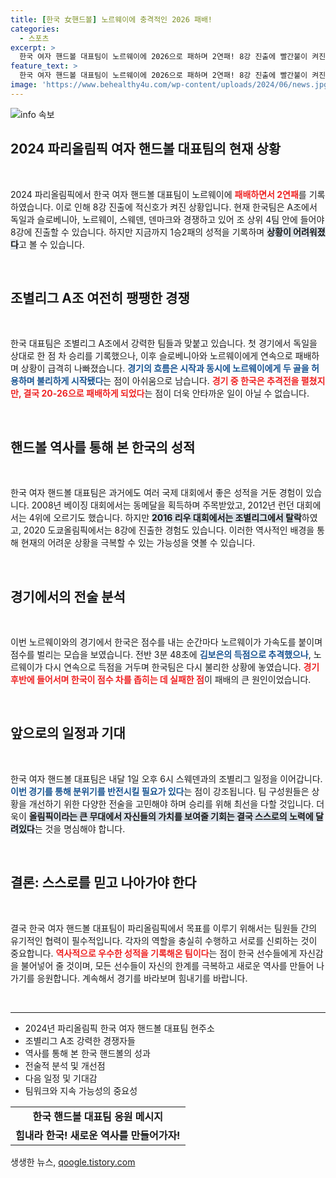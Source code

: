 ```yaml
---
title: [한국 女핸드볼] 노르웨이에 충격적인 2026 패배!
categories:
  - 스포츠
excerpt: >
  한국 여자 핸드볼 대표팀이 노르웨이에 2026으로 패하며 2연패! 8강 진출에 빨간불이 켜진 가운데, 다음 상대는 스웨덴. 팀의 운명을 가를 중요한 경기가 다가온다!
feature_text: >
  한국 여자 핸드볼 대표팀이 노르웨이에 2026으로 패하며 2연패! 8강 진출에 빨간불이 켜진 가운데, 다음 상대는 스웨덴. 팀의 운명을 가를 중요한 경기가 다가온다!
image: 'https://www.behealthy4u.com/wp-content/uploads/2024/06/news.jpg'
---
```


<p><img src="https://www.behealthy4u.com/wp-content/uploads/2024/06/news.jpg" alt="info 속보" /></p>

<h2 data-ke-size="size26">2024 파리올림픽 여자 핸드볼 대표팀의 현재 상황</h2>

<p data-ke-size="size16">&nbsp;</p>

<p>2024 파리올림픽에서 한국 여자 핸드볼 대표팀이 노르웨이에 <b><span style="color: #ee2323;">패배하면서 2연패</span></b>를 기록하였습니다. 이로 인해 8강 진출에 적신호가 켜진 상황입니다. 현재 한국팀은 A조에서 독일과 슬로베니아, 노르웨이, 스웨덴, 덴마크와 경쟁하고 있어 조 상위 4팀 안에 들어야 8강에 진출할 수 있습니다. 하지만 지금까지 1승2패의 성적을 기록하며 <b><span style="background-color: #21538527;">상황이 어려워졌다</span></b>고 볼 수 있습니다.</p>

<p data-ke-size="size16">&nbsp;</p>

<h2 data-ke-size="size26">조별리그 A조 여전히 팽팽한 경쟁</h2>

<p data-ke-size="size16">&nbsp;</p>

<p>한국 대표팀은 조별리그 A조에서 강력한 팀들과 맞붙고 있습니다. 첫 경기에서 독일을 상대로 한 점 차 승리를 기록했으나, 이후 슬로베니아와 노르웨이에게 연속으로 패배하며 상황이 급격히 나빠졌습니다. <b><span style="color: #1a5490;">경기의 흐름은 시작과 동시에 노르웨이에게 두 골을 허용하며 불리하게 시작됐다</span></b>는 점이 아쉬움으로 남습니다. <b><span style="color: #ee2323;">경기 중 한국은 추격전을 펼쳤지만, 결국 20-26으로 패배하게 되었다</span></b>는 점이 더욱 안타까운 일이 아닐 수 없습니다.</p>

<p data-ke-size="size16">&nbsp;</p>

<h2 data-ke-size="size26">핸드볼 역사를 통해 본 한국의 성적</h2>

<p data-ke-size="size16">&nbsp;</p>

<p>한국 여자 핸드볼 대표팀은 과거에도 여러 국제 대회에서 좋은 성적을 거둔 경험이 있습니다. 2008년 베이징 대회에서는 동메달을 획득하며 주목받았고, 2012년 런던 대회에서는 4위에 오르기도 했습니다. 하지만 <b><span style="background-color: #21538527;">2016 리우 대회에서는 조별리그에서 탈락</span></b>하였고, 2020 도쿄올림픽에서는 8강에 진출한 경험도 있습니다. 이러한 역사적인 배경을 통해 현재의 어려운 상황을 극복할 수 있는 가능성을 엿볼 수 있습니다.</p>

<p data-ke-size="size16">&nbsp;</p>

<h2 data-ke-size="size26">경기에서의 전술 분석</h2>

<p data-ke-size="size16">&nbsp;</p>

<p>이번 노르웨이와의 경기에서 한국은 점수를 내는 순간마다 노르웨이가 가속도를 붙이며 점수를 벌리는 모습을 보였습니다. 전반 3분 48초에 <b><span style="color: #1a5490;">김보은의 득점으로 추격했으나</span></b>, 노르웨이가 다시 연속으로 득점을 거두며 한국팀은 다시 불리한 상황에 놓였습니다. <b><span style="color: #ee2323;">경기 후반에 들어서며 한국이 점수 차를 좁히는 데 실패한 점</span></b>이 패배의 큰 원인이었습니다.</p>

<p data-ke-size="size16">&nbsp;</p>

<h2 data-ke-size="size26">앞으로의 일정과 기대</h2>

<p data-ke-size="size16">&nbsp;</p>

<p>한국 여자 핸드볼 대표팀은 내달 1일 오후 6시 스웨덴과의 조별리그 일정을 이어갑니다. <b><span style="color: #1a5490;">이번 경기를 통해 분위기를 반전시킬 필요가 있다</span></b>는 점이 강조됩니다. 팀 구성원들은 상황을 개선하기 위한 다양한 전술을 고민해야 하며 승리를 위해 최선을 다할 것입니다. 더욱이 <b><span style="background-color: #21538527;">올림픽이라는 큰 무대에서 자신들의 가치를 보여줄 기회는 결국 스스로의 노력에 달려있다</span></b>는 것을 명심해야 합니다.</p>

<p data-ke-size="size16">&nbsp;</p>

<h2 data-ke-size="size26">결론: 스스로를 믿고 나아가야 한다</h2>

<p data-ke-size="size16">&nbsp;</p>

<p>결국 한국 여자 핸드볼 대표팀이 파리올림픽에서 목표를 이루기 위해서는 팀원들 간의 유기적인 협력이 필수적입니다. 각자의 역할을 충실히 수행하고 서로를 신뢰하는 것이 중요합니다. <b><span style="color: #ee2323;">역사적으로 우수한 성적을 기록해온 팀이다</span></b>는 점이 한국 선수들에게 자신감을 불어넣어 줄 것이며, 모든 선수들이 자신의 한계를 극복하고 새로운 역사를 만들어 나가기를 응원합니다. 계속해서 경기를 바라보며 힘내기를 바랍니다.</p>

<p data-ke-size="size16">&nbsp;</p>

<hr>

<ul>
    <li>2024년 파리올림픽 한국 여자 핸드볼 대표팀 현주소</li>
    <li>조별리그 A조 강력한 경쟁자들</li>
    <li>역사를 통해 본 한국 핸드볼의 성과</li>
    <li>전술적 분석 및 개선점</li>
    <li>다음 일정 및 기대감</li>
    <li>팀워크와 지속 가능성의 중요성</li>
</ul>

<table>
    <tr>
        <td style="text-align: center; height: 17px;"><b>한국 핸드볼 대표팀 응원 메시지</b></td>
    </tr>
    <tr>
        <td style="text-align: center; height: 17px;"><b>힘내라 한국! 새로운 역사를 만들어가자!</b></td>
    </tr>
</table>
생생한 뉴스, <a href="https://qoogle.tistory.com" rel="dofollow">qoogle.tistory.com</a>


